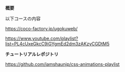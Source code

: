 **概要**

以下コースの内容

https://coco-factory.jp/ugokuweb/

https://www.youtube.com/playlist?list=PL4cUxeGkcC9iGYgmEd2dm3zAKzyCGDtM5

**チュートリアルレポジトリ**

https://github.com/iamshaunjp/css-animations-playlist
